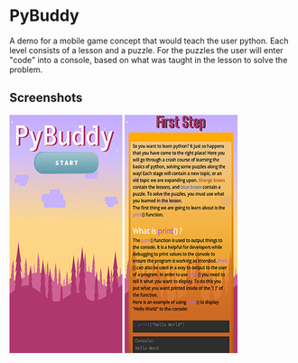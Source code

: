 # PyBuddy
A demo for a mobile game concept that would teach the user python. Each level consists of a lesson and a puzzle. For the puzzles the user will enter "code" into a console, based on what was taught in the lesson to solve the problem.

## Screenshots
![](screenshots/menuscreen1.png) ![](screenshots/lesson1.png)
